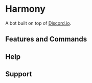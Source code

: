 # Harmony

A bot built on top of [Discord.io](https://github.com/izy521/discord.io).

## Features and Commands

## Help

## Support